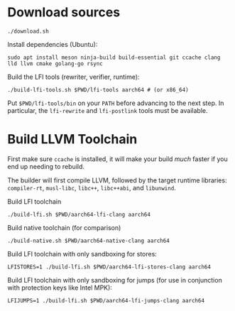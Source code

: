# Download sources

```
./download.sh
```

Install dependencies (Ubuntu):

```
sudo apt install meson ninja-build build-essential git ccache clang lld llvm cmake golang-go rsync
```

Build the LFI tools (rewriter, verifier, runtime):

```
./build-lfi-tools.sh $PWD/lfi-tools aarch64 # (or x86_64)
```

Put `$PWD/lfi-tools/bin` on your `PATH` before advancing to the next step. In
particular, the `lfi-rewrite` and `lfi-postlink` tools must be available.

# Build LLVM Toolchain

First make sure `ccache` is installed, it will make your build *much* faster if
you end up needing to rebuild.

The builder will first compile LLVM, followed by the target runtime libraries:
`compiler-rt`, `musl-libc`, `libc++`, `libc++abi`, and `libunwind`.

Build LFI toolchain

```
./build-lfi.sh $PWD/aarch64-lfi-clang aarch64
```

Build native toolchain (for comparison)

```
./build-native.sh $PWD/aarch64-native-clang aarch64
```

Build LFI toolchain with only sandboxing for stores:

```
LFISTORES=1 ./build-lfi.sh $PWD/aarch64-lfi-stores-clang aarch64
```

Build LFI toolchain with only sandboxing for jumps (for use in conjunction with
protection keys like Intel MPK):

```
LFIJUMPS=1 ./build-lfi.sh $PWD/aarch64-lfi-jumps-clang aarch64
```
